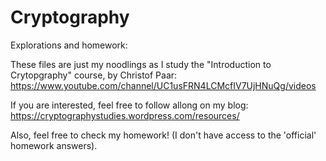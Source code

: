 # Cryptography

Explorations and homework:

These files are just my noodlings as I study the "Introduction to Crytopgraphy" course, by Christof Paar: https://www.youtube.com/channel/UC1usFRN4LCMcfIV7UjHNuQg/videos

If you are interested, feel free to follow allong on my blog: https://cryptographystudies.wordpress.com/resources/

Also, feel free to check my homework! (I don't have access to the 'official' homework answers).
